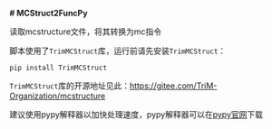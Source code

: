 **# MCStruct2FuncPy**

读取mcstructure文件，将其转换为mc指令

脚本使用了`TrimMCStruct`库，运行前请先安装`TrimMCStruct`：

```
pip install TrimMCStruct
```

`TrimMCStruct`库的开源地址见此：https://gitee.com/TriM-Organization/mcstructure

建议使用pypy解释器以加快处理速度，pypy解释器可以在[pypy官网](https://pypy.org/download.html)下载

